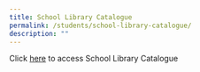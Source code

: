 ```yaml
---
title: School Library Catalogue
permalink: /students/school-library-catalogue/
description: ""
---
```

Click [here](https://schoolibrary.moe.edu.sg/northvistasec/cgi-bin/spydus.exe/MSGTRN/WPAC/HOME) to access School Library Catalogue 